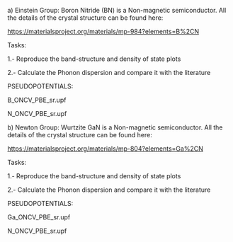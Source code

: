 a) Einstein Group:
Boron Nitride (BN) is a Non-magnetic semiconductor. All the details of the crystal structure can be found here:

https://materialsproject.org/materials/mp-984?elements=B%2CN

Tasks:

1.- Reproduce the band-structure and density of state plots

2.- Calculate the Phonon dispersion and compare it with the literature

PSEUDOPOTENTIALS:

B_ONCV_PBE_sr.upf

N_ONCV_PBE_sr.upf


b) Newton Group:
Wurtzite GaN is a Non-magnetic semiconductor. All the details of the crystal structure can be found here:

https://materialsproject.org/materials/mp-804?elements=Ga%2CN

Tasks:

1.- Reproduce the band-structure and density of state plots

2.- Calculate the Phonon dispersion and compare it with the literature

PSEUDOPOTENTIALS:

Ga_ONCV_PBE_sr.upf

N_ONCV_PBE_sr.upf
